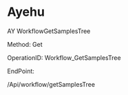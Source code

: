 #     Ayehu


AY WorkflowGetSamplesTree

Method: Get

OperationID: Workflow_GetSamplesTree

EndPoint:

/Api/workflow/getSamplesTree
